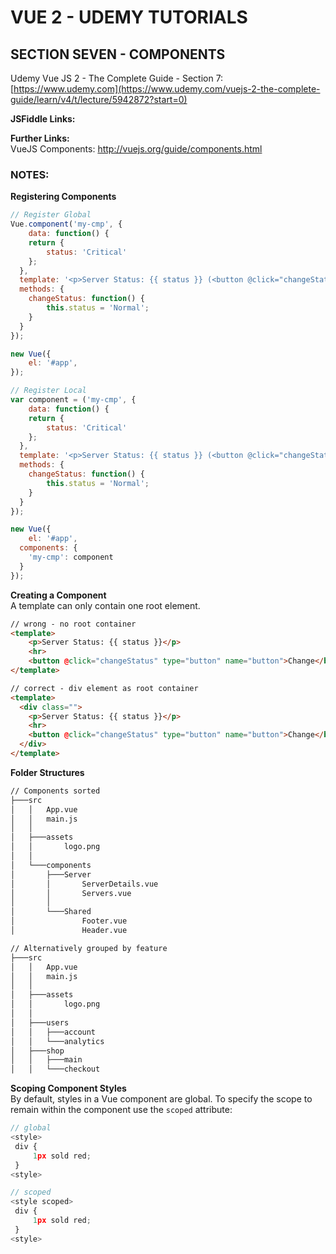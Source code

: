 # VUE 2 - UDEMY TUTORIALS #

## SECTION SEVEN - COMPONENTS  ##
Udemy Vue JS 2 - The Complete Guide - Section 7: [https://www.udemy.com](https://www.udemy.com/vuejs-2-the-complete-guide/learn/v4/t/lecture/5942872?start=0)

**JSFiddle Links:**  


**Further Links:**  
VueJS Components: http://vuejs.org/guide/components.html

### NOTES: ###
**Registering Components**  
```javascript
// Register Global
Vue.component('my-cmp', {
	data: function() {
  	return {
    	status: 'Critical'
    };
  },
  template: '<p>Server Status: {{ status }} (<button @click="changeStatus">Change</button>)</p>',
  methods: {
  	changeStatus: function() {
    	this.status = 'Normal';
    }
  }
});

new Vue({
	el: '#app',
});

// Register Local
var component = ('my-cmp', {
	data: function() {
  	return {
    	status: 'Critical'
    };
  },
  template: '<p>Server Status: {{ status }} (<button @click="changeStatus">Change</button>)</p>',
  methods: {
  	changeStatus: function() {
    	this.status = 'Normal';
    }
  }
});

new Vue({
	el: '#app',
  components: {
  	'my-cmp': component
  }
});
```

**Creating a Component**  
A template can only contain one root element.
```html
// wrong - no root container
<template>
    <p>Server Status: {{ status }}</p>
    <hr>
    <button @click="changeStatus" type="button" name="button">Change</button>
</template>

// correct - div element as root container
<template>
  <div class="">
    <p>Server Status: {{ status }}</p>
    <hr>
    <button @click="changeStatus" type="button" name="button">Change</button>
  </div>
</template>
```

**Folder Structures**
```bash
// Components sorted
├───src
│   │   App.vue
│   │   main.js
│   │
│   ├───assets
│   │       logo.png
│   │
│   └───components
│       ├───Server
│       │       ServerDetails.vue
│       │       Servers.vue
│       │
│       └───Shared
│               Footer.vue
│               Header.vue

// Alternatively grouped by feature
├───src
│   │   App.vue
│   │   main.js
│   │
│   ├───assets
│   │       logo.png
│   │
│   ├───users
│   │   ├───account
│   │   └───analytics
│   ├───shop
│   │   ├───main
│   │   └───checkout
```
**Scoping Component Styles**  
By default, styles in a Vue component are global.  To specify the scope to remain within the component use the `scoped` attribute:
```javascript
// global
<style>
 div {
	 1px sold red;
 }
<style>

// scoped
<style scoped>
 div {
	 1px sold red;
 }
<style>
```
